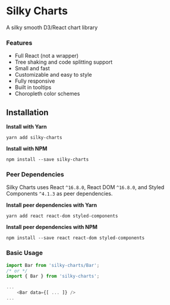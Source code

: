 # Silky Charts

A silky smooth D3/React chart library

### Features

- Full React (not a wrapper)
- Tree shaking and code splitting support
- Small and fast
- Customizable and easy to style
- Fully responsive
- Built in tooltips
- Choropleth color schemes

## Installation

**Install with Yarn**

```shell
yarn add silky-charts
```

**Install with NPM**

```shell
npm install --save silky-charts
```

### Peer Dependencies

Silky Charts uses React `^16.8.0`, React DOM `^16.8.0`, and Styled Components `^4.1.3` as peer dependencies.

**Install peer dependencies with Yarn**

```shell
yarn add react react-dom styled-components
```

**Install peer dependencies with NPM**

```shell
npm install --save react react-dom styled-components
```

### Basic Usage

```javascript
import Bar from 'silky-charts/Bar';
/* or */
import { Bar } from 'silky-charts';

...
    <Bar data={[ ... ]} />
...
```
